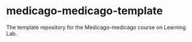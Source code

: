 # medicago-medicago-template
The template repository for the Medicago-medicago course on Learning Lab.
